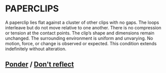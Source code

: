 # PAPERCLIPS

A paperclip lies flat against a cluster of other clips with no gaps. The loops interleave but do not move relative to one another. There is no compression or tension at the contact points. The clip’s shape and dimensions remain unchanged. The surrounding environment is uniform and unvarying. No motion, force, or change is observed or expected. This condition extends indefinitely without alteration.

## [Ponder](page-c80d80d7834655ee) / [Don't reflect](page-f3343d61ea339b34)
